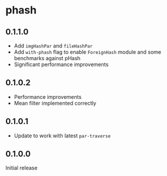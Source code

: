 # phash

## 0.1.1.0

  * Add `imgHashPar` and `fileHashPar`
  * Add `with-phash` flag to enable `ForeignHash` module and some benchmarks
    against pHash
  * Significant performance improvements

## 0.1.0.2

  * Performance improvements
  * Mean filter implemented correctly

## 0.1.0.1

  * Update to work with latest `par-traverse`

## 0.1.0.0

Initial release
